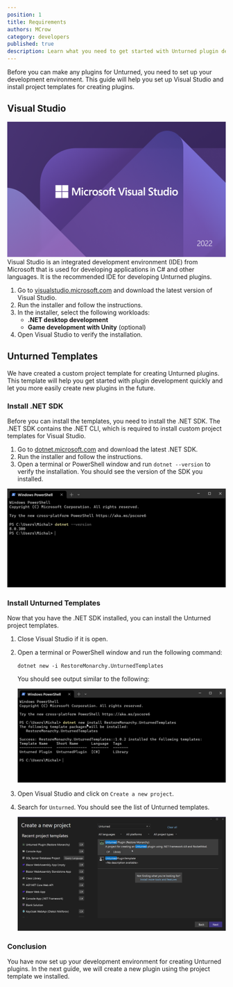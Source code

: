 ```yaml
---
position: 1
title: Requirements
authors: MCrow
category: developers
published: true
description: Learn what you need to get started with Unturned plugin development.
---
```


Before you can make any plugins for Unturned, you need to set up your development environment. This guide will help you set up Visual Studio and install project templates for creating plugins.

## Visual Studio
![](assets/visual_studio.png)
Visual Studio is an integrated development environment (IDE) from Microsoft that is used for developing applications in C# and other languages. It is the recommended IDE for developing Unturned plugins.
1. Go to [visualstudio.microsoft.com](https://visualstudio.microsoft.com/) and download the latest version of Visual Studio.
2. Run the installer and follow the instructions.
3. In the installer, select the following workloads:
   - **.NET desktop development**
   - **Game development with Unity** (optional)
4. Open Visual Studio to verify the installation.

## Unturned Templates
We have created a custom project template for creating Unturned plugins. This template will help you get started with plugin development quickly and let you more easily create new plugins in the future.

### Install .NET SDK
Before you can install the templates, you need to install the .NET SDK. The .NET SDK contains the .NET CLI, which is required to install custom project templates for Visual Studio.

1. Go to [dotnet.microsoft.com](https://dotnet.microsoft.com/download) and download the latest .NET SDK.
2. Run the installer and follow the instructions.
3. Open a terminal or PowerShell window and run `dotnet --version` to verify the installation. You should see the version of the SDK you installed.

![](assets/dotnet_version.png)

### Install Unturned Templates
Now that you have the .NET SDK installed, you can install the Unturned project templates.

1. Close Visual Studio if it is open.
2. Open a terminal or PowerShell window and run the following command:
   ```shell
   dotnet new -i RestoreMonarchy.UnturnedTemplates
   ```
   You should see output similar to the following:

   ![](assets/unturned_templates.png)
3. Open Visual Studio and click on `Create a new project`.
4. Search for `Unturned`. You should see the list of Unturned templates.

   ![](assets/unturned_templates_list.png)


### Conclusion
You have now set up your development environment for creating Unturned plugins. In the next guide, we will create a new plugin using the project template we installed.